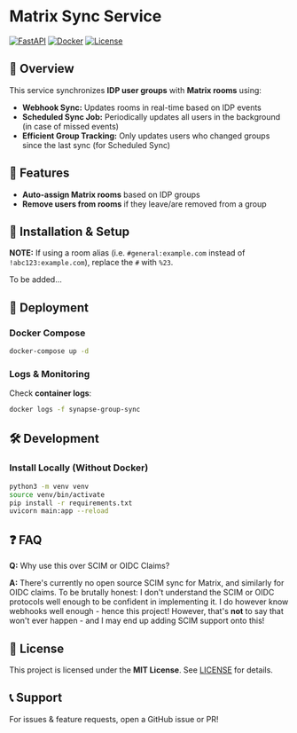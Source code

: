 # Matrix Sync Service

[![FastAPI](https://img.shields.io/badge/FastAPI-Framework-green)](https://fastapi.tiangolo.com/)
[![Docker](https://img.shields.io/badge/Docker-Supported-blue)](https://www.docker.com/)
[![License](https://img.shields.io/badge/license-MIT-brightgreen)](LICENSE)

## 🚀 Overview

This service synchronizes **IDP user groups** with **Matrix rooms** using:

- **Webhook Sync:** Updates rooms in real-time based on IDP events
- **Scheduled Sync Job:** Periodically updates all users in the background (in case of missed events)
- **Efficient Group Tracking:** Only updates users who changed groups since the last sync (for Scheduled Sync)

## 📌 Features

- **Auto-assign Matrix rooms** based on IDP groups
- **Remove users from rooms** if they leave/are removed from a group

## 🔧 Installation & Setup

**NOTE:** If using a room alias (i.e. `#general:example.com` instead of `!abc123:example.com`), replace the `#` with `%23`.

To be added...

## 🚀 Deployment

### Docker Compose

```sh
docker-compose up -d
```

### Logs & Monitoring

Check **container logs**:

```sh
docker logs -f synapse-group-sync
```

## 🛠️ Development

### Install Locally (Without Docker)

```sh
python3 -m venv venv
source venv/bin/activate
pip install -r requirements.txt
uvicorn main:app --reload
```

## ❓ FAQ

**Q:** Why use this over SCIM or OIDC Claims?

**A:** There's currently no open source SCIM sync for Matrix, and similarly for OIDC claims. To be brutally honest: I
don't understand the SCIM or OIDC protocols well enough to be confident in implementing it. I do however know webhooks
well enough - hence this project! However, that's **not** to say that won't ever happen - and I may end up adding SCIM
support onto this!

## 📜 License

This project is licensed under the **MIT License**. See [LICENSE](LICENSE) for details.

## 📞 Support

For issues & feature requests, open a GitHub issue or PR!
